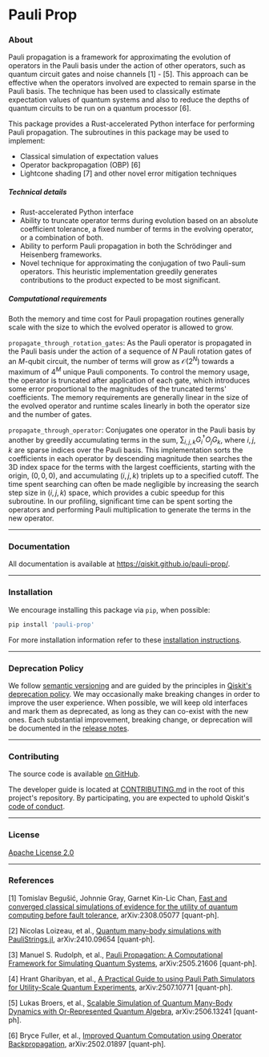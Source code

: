 # Pauli Prop

### About

Pauli propagation is a framework for approximating the evolution of operators in the Pauli basis
under the action of other operators, such as quantum circuit gates and noise channels [1] - [5].
This approach can be effective when the operators involved are expected to remain sparse in the
Pauli basis. The technique has been used to classically estimate expectation values of quantum
systems and also to reduce the depths of quantum circuits to be run on a quantum processor [6].

This package provides a Rust-accelerated Python interface for performing Pauli propagation. The
subroutines in this package may be used to implement:

- Classical simulation of expectation values
- Operator backpropagation (OBP) [6]
- Lightcone shading [7] and other novel error mitigation techniques
  
##### Technical details

- Rust-accelerated Python interface
- Ability to truncate operator terms during evolution based on an absolute coefficient
tolerance, a fixed number of terms in the evolving operator, or a combination of both.
- Ability to perform Pauli propagation in both the Schrödinger and Heisenberg frameworks.
- Novel technique for approximating the conjugation of two Pauli-sum operators. This heuristic
implementation greedily generates contributions to the product expected to be most significant.

##### Computational requirements

Both the memory and time cost for Pauli propagation routines generally scale with the size to which
the evolved operator is allowed to grow.

``propagate_through_rotation_gates``: As the Pauli operator is propagated in the Pauli basis under
the action of a sequence of $N$ Pauli rotation gates of an $M$-qubit circuit, the number of terms
will grow as $\mathcal{O}(2^{N})$ towards a maximum of $4^M$ unique Pauli components. To control
the memory usage, the operator is truncated after application of each gate, which introduces some
error proportional to the magnitudes of the truncated terms' coefficients. The memory requirements
are generally linear in the size of the evolved operator and runtime scales linearly in both the
operator size and the number of gates.

``propagate_through_operator``: Conjugates one operator in the Pauli basis by another by greedily
accumulating terms in the sum, $\sum_{i,j,k}G^{\dagger}_iO_jG_k$, where $i,j,k$ are sparse indices
over the Pauli basis. This implementation sorts the coefficients in each operator by descending
magnitude then searches the 3D index space for the terms with the largest coefficients, starting
with the origin, $(0, 0, 0)$, and accumulating $(i,j,k)$ triplets up to a specified cutoff. The time
spent searching can often be made negligible by increasing the search step size in $(i,j,k)$ space,
which provides a cubic speedup for this subroutine. In our profiling, significant time can be spent
sorting the operators and performing Pauli multiplication to generate the terms in the new operator.

----------------------------------------------------------------------------------------------------

### Documentation

All documentation is available at https://qiskit.github.io/pauli-prop/.

----------------------------------------------------------------------------------------------------

### Installation

We encourage installing this package via `pip`, when possible:

```bash
pip install 'pauli-prop'
```

For more installation information refer to these [installation instructions](docs/install.rst).

----------------------------------------------------------------------------------------------------

### Deprecation Policy

We follow [semantic versioning](https://semver.org/) and are guided by the principles in
[Qiskit's deprecation policy](https://github.com/Qiskit/qiskit/blob/main/DEPRECATION.md).
We may occasionally make breaking changes in order to improve the user experience.
When possible, we will keep old interfaces and mark them as deprecated, as long as they can co-exist with the
new ones.
Each substantial improvement, breaking change, or deprecation will be documented in the
[release notes](https://qiskit.github.io/pauli-prop/release-notes.html).

----------------------------------------------------------------------------------------------------

### Contributing

The source code is available [on GitHub](https://github.com/Qiskit/pauli-prop).

The developer guide is located at [CONTRIBUTING.md](https://github.com/Qiskit/pauli-prop/blob/main/CONTRIBUTING.md)
in the root of this project's repository.
By participating, you are expected to uphold Qiskit's [code of conduct](https://github.com/Qiskit/qiskit/blob/main/CODE_OF_CONDUCT.md).

----------------------------------------------------------------------------------------------------

### License

[Apache License 2.0](LICENSE.txt)

----------------------------------------------------------------------------------------------------

### References

[1] Tomislav Begušić, Johnnie Gray, Garnet Kin-Lic Chan, [Fast and converged classical simulations of evidence for the utility of quantum computing before fault tolerance](https://arxiv.org/abs/2308.05077), arXiv:2308.05077 [quant-ph].

[2] Nicolas Loizeau, et al., [Quantum many-body simulations with PauliStrings.jl](https://arxiv.org/abs/2410.09654), arXiv:2410.09654 [quant-ph].

[3] Manuel S. Rudolph, et al., [Pauli Propagation: A Computational Framework for Simulating Quantum Systems](https://arxiv.org/abs/2505.21606), arXiv:2505.21606 [quant-ph].

[4] Hrant Gharibyan, et al., [A Practical Guide to using Pauli Path Simulators for Utility-Scale Quantum Experiments](https://arxiv.org/abs/2507.10771), arXiv:2507.10771 [quant-ph].

[5] Lukas Broers, et al., [Scalable Simulation of Quantum Many-Body Dynamics with Or-Represented Quantum Algebra](https://arxiv.org/abs/2506.13241), arXiv:2506.13241 [quant-ph].

[6] Bryce Fuller, et al., [Improved Quantum Computation using Operator Backpropagation](https://arxiv.org/abs/2502.01897), arXiv:2502.01897 [quant-ph].
